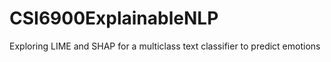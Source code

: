 # CSI6900ExplainableNLP
Exploring LIME and SHAP for a multiclass text classifier to predict emotions
